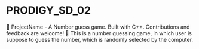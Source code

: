 # PRODIGY_SD_02
🚀 ProjectName - A Number guess game. Built with C++. Contributions and feedback are welcome! 🌟
This is a number guessing game, in which user is suppose to guess the number, which is randomly selected by the computer.
